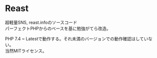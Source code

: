 # Reast
超軽量SNS, reast.infoのソースコード  
パーフェクトPHPからのベースを基に勉強がてら改造。  

PHP 7.4 ~ Latestで動作する。それ未満のバージョンでの動作確認はしていない。  
当然MITライセンス。
